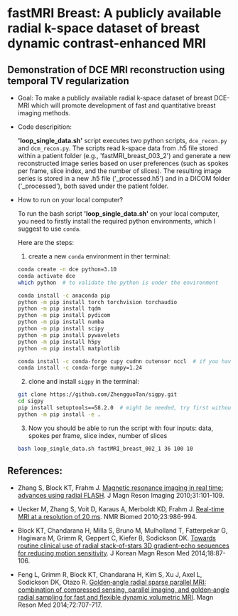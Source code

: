 # fastMRI Breast: A publicly available radial k-space dataset of breast dynamic contrast-enhanced MRI

## Demonstration of DCE MRI reconstruction using temporal TV regularization
* Goal: 
    To make a publicly available radial k-space dataset of breast DCE-MRI which will promote development of fast and quantitative breast imaging methods.

* Code descripition: 

   **'loop_single_data.sh'** script executes two python scripts, `dce_recon.py` and `dcm_recon.py`. The scripts read k-space data from .h5 file stored within a patient folder (e.g., 'fastMRI_breast_003_2') and generate a new reconstructed image series based on user preferences (such as spokes per frame, slice index, and the number of slices). The resulting image series is stored in a new .h5 file ('_processed.h5') and in a DICOM folder ('_processed'), both saved under the patient folder.

* How to run on your local computer?

    To run the bash script **'loop_single_data.sh'** on your local computer, you need to firstly install the required python environments, which I suggest to use `conda`.

    Here are the steps:

    1. create a new `conda` environment in ther terminal:

    ```bash
    conda create -n dce python=3.10
    conda activate dce
    which python  # to validate the python is under the environment
    ```

    ```bash
    conda install -c anaconda pip
    python -m pip install torch torchvision torchaudio
    python -m pip install tqdm
    python -m pip install pydicom
    python -m pip install numba
    python -m pip install scipy
    python -m pip install pywavelets
    python -m pip install h5py
    python -m pip install matplotlib

    conda install -c conda-forge cupy cudnn cutensor nccl  # if you have GPU
    conda install -c conda-forge numpy=1.24
    ```

    2. clone and install `sigpy` in the terminal:

    ```bash
    git clone https://github.com/ZhengguoTan/sigpy.git
    cd sigpy
    pip install setuptools==58.2.0  # might be needed, try first without
    python -m pip install -e . 
    ```

    3. Now you should be able to run the script with four inputs: data, spokes per frame, slice index, number of slices

    ```bash
    bash loop_single_data.sh fastMRI_breast_002_1 36 100 10 
    ```

## References:

* Zhang S, Block KT, Frahm J. [Magnetic resonance imaging in real time: advances using radial FLASH](https://doi.org/10.1002/jmri.21987). J Magn Reson Imaging 2010;31:101-109.

* Uecker M, Zhang S, Voit D, Karaus A, Merboldt KD, Frahm J. [Real-time MRI at a resolution of 20 ms](https://doi.org/10.1002/nbm.1585). NMR Biomed 2010;23:986-994.

* Block KT, Chandarana H, Milla S, Bruno M, Mulholland T, Fatterpekar G, Hagiwara M, Grimm R, Geppert C, Kiefer B, Sodickson DK. [Towards routine clinical use of radial stack-of-stars 3D gradient-echo sequences for reducing motion sensitivity](https://doi.org/10.13104/jksmrm.2014.18.2.87). J Korean Magn Reson Med 2014;18:87-106.

* Feng L, Grimm R, Block KT, Chandarana H, Kim S, Xu J, Axel L, Sodickson DK, Otazo R. [Golden‐angle radial sparse parallel MRI: combination of compressed sensing, parallel imaging, and golden‐angle radial sampling for fast and flexible dynamic volumetric MRI](https://doi.org/10.1002/mrm.24980). Magn Reson Med 2014;72:707-717.
